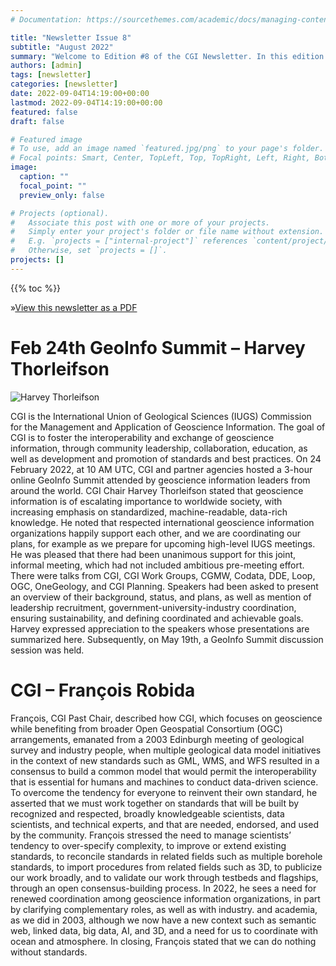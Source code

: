 ```yaml
---
# Documentation: https://sourcethemes.com/academic/docs/managing-content/

title: "Newsletter Issue 8"
subtitle: "August 2022"
summary: "Welcome to Edition #8 of the CGI Newsletter. In this edition we report on the progress of the CGI Working Groups and the recent meetings of CGI members."
authors: [admin]
tags: [newsletter]
categories: [newsletter]
date: 2022-09-04T14:19:00+00:00
lastmod: 2022-09-04T14:19:00+00:00
featured: false
draft: false

# Featured image
# To use, add an image named `featured.jpg/png` to your page's folder.
# Focal points: Smart, Center, TopLeft, Top, TopRight, Left, Right, BottomLeft, Bottom, BottomRight.
image:
  caption: ""
  focal_point: ""
  preview_only: false

# Projects (optional).
#   Associate this post with one or more of your projects.
#   Simply enter your project's folder or file name without extension.
#   E.g. `projects = ["internal-project"]` references `content/project/deep-learning/index.md`.
#   Otherwise, set `projects = []`.
projects: []
---
```


{{% toc %}}

»[View this newsletter as a PDF](/docs/CGI_newsletter_August_2022.pdf)

# Feb 24th GeoInfo Summit – Harvey Thorleifson

![Harvey Thorleifson](/img/newsletter7/ht.png)

CGI is the International Union of Geological Sciences (IUGS) Commission for the Management and Application of Geoscience Information. The goal of CGI is to foster the interoperability and exchange of geoscience information, through community leadership, collaboration, education, as well as development and promotion of standards and best practices. On 24 February 2022, at 10 AM UTC, CGI and partner agencies hosted a 3-hour online GeoInfo Summit attended by geoscience information leaders from around the world. CGI Chair Harvey Thorleifson stated that geoscience information is of escalating importance to worldwide society, with increasing emphasis on standardized, machine-readable, data-rich knowledge. He noted that respected international geoscience information organizations happily support each other, and we are coordinating our plans, for example as we prepare for upcoming high-level IUGS meetings. He was pleased that there had been unanimous support for this joint, informal meeting, which had not included ambitious pre-meeting effort. There were talks from CGI, CGI Work Groups, CGMW, Codata, DDE, Loop, OGC, OneGeology, and CGI Planning. Speakers had been asked to present an overview of their background, status, and plans, as well as mention of leadership recruitment, government-university-industry coordination, ensuring sustainability, and defining coordinated and achievable goals. Harvey expressed appreciation to the speakers whose presentations are summarized here. Subsequently, on May 19th, a GeoInfo Summit discussion session was held.

# CGI – François Robida

François, CGI Past Chair, described how CGI, which focuses on geoscience while benefiting from broader Open Geospatial Consortium (OGC) arrangements, emanated from a 2003 Edinburgh meeting of geological survey and industry people, when multiple geological data model initiatives in the context of new standards such as GML, WMS, and WFS resulted in a consensus to build a common model that would permit the interoperability that is essential for humans and machines to conduct data-driven science. To overcome the tendency for everyone to reinvent their own standard, he asserted that we must work together on standards that will be built by recognized and respected, broadly knowledgeable scientists, data scientists, and technical experts, and that are needed,  endorsed, and used by the community. François stressed the need to manage scientists’ tendency to over-specify complexity, to improve or extend existing standards, to reconcile standards in related fields such as multiple borehole standards, to import procedures from related fields such as 3D, to publicize our work broadly, and to validate our work through testbeds and flagships, through an open consensus-building process. In 2022, he sees a need for renewed coordination among geoscience information organizations, in part by clarifying complementary roles, as well as with industry. and academia, as we did in 2003, although we now have a new context such as semantic web, linked data, big data, AI, and 3D, and a need for us to coordinate with ocean and atmosphere. In closing, François stated that we can do nothing without standards.